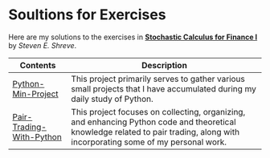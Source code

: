 # Soultions for Exercises


Here are my solutions to the exercises in [**Stochastic Calculus for Finance I**](https://www.amazon.com/Stochastic-Calculus-Finance-Binomial-Springer/dp/0387249680) by *Steven E. Shreve*.


| Contents                         |   Description   |
|----------------------------------|-----------------|
| [Python-Min-Project](https://github.com/sunyufei92/Python-Min-Project) | This project primarily serves to gather various small projects that I have accumulated during my daily study of Python. |
| [Pair-Trading-With-Python](https://github.com/sunyufei92/Pair-Trading-With-Python) | This project focuses on collecting, organizing, and enhancing Python code and theoretical knowledge related to pair trading, along with incorporating some of my personal work.|
